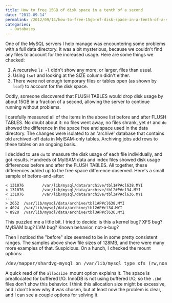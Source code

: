 ```yaml
---
title: How to free 15GB of disk space in a tenth of a second
date: "2012-09-14"
permalink: /2012/09/14/how-to-free-15gb-of-disk-space-in-a-tenth-of-a-second/
categories:
  - Databases
---
```

One of the MySQL servers I help manage was encountering some problems with a full data directory. It was a bit mysterious, because we couldn't find any files to account for the increased usage. Here are some things we checked:

1.  A recursive `ls -l` didn't show any more, or larger, files than usual.
2.  Using `lsof` and looking at the SIZE column didn't either.
3.  There were not enough temporary files or tables open (as shown by `lsof`) to account for the disk space.

Oddly, someone discovered that FLUSH TABLES would drop disk usage by about 15GB in a fraction of a second, allowing the server to continue running without problems.

I carefully measured all of the items in the above list before and after FLUSH TABLES. No doubt about it: no files went away, no files shrank, yet `df` and `du` showed the difference in the space free and space used in the data directory. The changes were isolated to an 'archive' database that contains old archived-off data in MyISAM-only tables. Archiving jobs add rows to these tables on an ongoing basis.

I decided to use `du` to measure the disk usage of each file individually, and got results. Hundreds of MyISAM data and index files showed disk usage differences before and after the FLUSH TABLES. All together, these differences added up to the free space difference observed. Here's a small sample of before-and-after:

    < 131076        /var/lib/mysql/data/archive/tbl1#P#cl638.MYI
    < 131076        /var/lib/mysql/data/archive/tbl2#P#cl34.MYI
    < 131076        /var/lib/mysql/data/archive/tbl3#P#cl636.MYI
    ---
    > 2652  /var/lib/mysql/data/archive/tbl1#P#cl638.MYI
    > 4024  /var/lib/mysql/data/archive/tbl2#P#cl34.MYI
    > 8920  /var/lib/mysql/data/archive/tbl3#P#cl636.MYI

This puzzled me a little bit. I tried to decide: is this a kernel bug? XFS bug? MyISAM bug? LVM bug? Known behavior, not-a-bug?

Then I noticed the "before" size seemed to be in some pretty consistent ranges. The samples above show file sizes of 128MB, and there were many more examples of that. Suspicious. On a hunch, I checked the mount options:

<pre>
/dev/mapper/shardvg-mysql on /var/lib/mysql type xfs (rw,noatime,allocsize=128M)
</pre>

A quick read of the `allocsize `mount option explains it. The space is preallocated for buffered I/O. InnoDB is not using buffered I/O, so the `.ibd` files don't show this behavior. I think this allocation size might be excessive, and I don't know why it was chosen, but at least now the problem is clear, and I can see a couple options for solving it.
